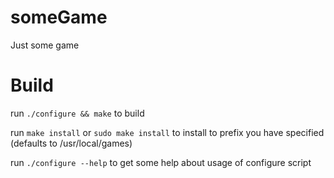 # someGame
Just some game

# Build
run ```./configure && make``` to build

run ```make install``` or ```sudo make install``` to install to prefix you have specified (defaults to /usr/local/games)

run ```./configure --help``` to get some help about usage of configure script

